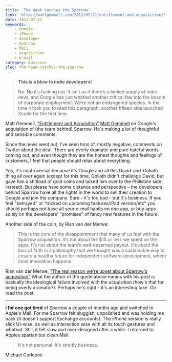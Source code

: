 ```yaml
---
title: 'The Hawk catches the Sparrow'
link: 'http://mattgemmell.com/2012/07/21/entitlement-and-acquisition/'
date: 2012-07-22
keywords:
    - Google
    - iPhone
    - developer
    - Sparrow
    - Mail
    - acquisition
    - e-mail
category: Business
slug: the-hawk-catches-the-sparrow
---
```


> **This is a blow to indie developers!**

> No. No it’s fucking not. It isn’t as if there’s a limited supply of indie devs, and Google has
> just whittled another critical few into the bosom of corporate employment. We’re not an endangered
> species. In the time it took you to read this paragraph, another fifteen kids launched Xcode for
> the first time.

Matt Gemmell,
["Entitlement and Acquisition"](http://mattgemmell.com/2012/07/21/entitlement-and-acquisition/)
[Matt Gemmell](http://mattgemmell.com/2012/07/21/entitlement-and-acquisition/) on Google's
acquisition of (the team behind) Sparrow. He's making a lot of thoughtful and sensible comments.

Since the news went out, I've seen tons of, mostly negative, comments on Twitter about the deal.
There are overly dramatic and pure hateful words coming out, and even though they are the honest
thoughts and feelings of customers, I feel that people should relax about everything.

Yes, it's controversial because it's Google and all this David-and-Goliath thing all over again
(except for this time, Goliath didn't challenge David, but gave him a shitload of gold coins and
talked him over to the Philistine side instead). But please have some distance and perspective – the
developers behind Sparrow have all the rights in the world to sell their creation to Google and join
the company. Sure – it's too bad – but it's business. If you feel "betrayed" or "tricked on upcoming
features/iPad version/etc" you should perhaps not base all your e-mail habits on one app, or buy
apps solely on the developers' "promises" of fancy new features in the future.

Another side of the coin, by Rian van der Merwe:

> This is the core of the disappointment that many of us feel with the Sparrow acquisition. It’s not
> about the $15 or less we spent on the apps. It’s not about the team’s well-deserved payout. It’s
> about the loss of faith in a philosophy that we thought was a sustainable way to ensure a healthy
> future for independent software development, where most innovation happens.

Rian van der Merwe,
["The real reason we're upset about Sparrow's acquisition"](http://www.elezea.com/2012/07/sparrow-google-acquisition/)
What the author of the quote above means with his post is basically the ideological failure involved
with the acquisition (how's that for being overly dramatic?). Perhaps he's right – it's an
interesting take. Go read the post.

---

**I for one got tired** of Sparrow a couple of months ago and switched to Apple's Mail. For me
Sparrow felt sluggish, unpolished and was holding me back (it doesn't support Exchange accounts).
The iPhone version is really slick UI-wise, as well as interaction wise with all its touch gestures
and whatnot. Still, it felt slow and over-designed after a while. I returned to Apples spartan but
clean Mail.

> It's not personal. It's strictly business.

Michael Corleone
